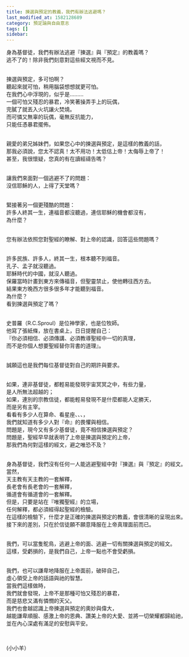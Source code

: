 ```yaml
---
title: 揀選與預定的教義，我們有辦法逃避嗎？
last_modified_at: 1582128689
category: 預定論與自由意志
tags: []
sidebar: 
---
```


<p>身為基督徒，我們有辦法逃避『揀選』與『預定』的教義嗎？<br/>
逃不了的！除非我們刻意對這些經文視而不見。</p>
<p><br/>
揀選與預定，多可怕啊？<br/>
聽起來就可怕，稍用腦袋想想就更可怕。<br/>
在我們心中浮現的，似乎是………<br/>
一個可怕又殘忍的暴君，冷笑著操弄手上的玩偶，<br/>
完膩了就丟入火坑讓火焚燒。<br/>
而可憐又無辜的玩偶，毫無反抗能力，<br/>
只能任憑暴君擺佈。</p>
<p><br/>
親愛的弟兄姊妹們，如果您心中的揀選與預定，是這樣的教義的話，<br/>
那我必須說，您太不認真！太不用功！太低估上帝！太侮辱上帝了！<br/>
甚至，我很懷疑，您真的有在讀經禱告嗎？</p>
<p><br/>
讓我們來面對一個逃避不了的問題：<br/>
沒信耶穌的人，上得了天堂嗎？</p>
<p><br/>
緊接著另一個更殘酷的問題：<br/>
許多人終其一生，連福音都沒聽過，連信耶穌的機會都沒有，<br/>
為什麼？</p>
<p><br/>
您有辦法依照您對聖經的瞭解、對上帝的認識，回答這些問題嗎？</p>
<p><br/>
許多民族、許多人，終其一生，根本聽不到福音。<br/>
孔子、孟子就沒聽過。<br/>
耶穌時代的中國，就沒人聽過。<br/>
保羅當時計畫到東方來傳福音，但聖靈禁止，使他轉往西方去。<br/>
結果東方晚西方很多很多年才能聽到福音。<br/>
為什麼？<br/>
看到揀選與預定了嗎？</p>
<p><br/>
史普羅（R.C.Sproul）是位神學家，也是位牧師。<br/>
他寫了張紙條，放在書桌上，日日提醒自己：<br/>
『你必須相信、必須傳講、必須教導聖經中一切的真理，<br/>
而不是你個人想要聖經替你背書的道理』。</p>
<p><br/>
誠願這也是我們每位基督徒對自己的期許與要求。</p>
<p><br/>
如果，連非基督徒，都輕易能發現宇宙冥冥之中，有些力量，<br/>
是人所無法超越的；<br/>
如果，連別的宗教信徒，都能輕易發現不是什麼都能人定勝天，<br/>
而是另有主宰。<br/>
看看有多少人在算命、看星座、、、，<br/>
我們就知道有多少人對『命』的畏懼與相信。<br/>
問題是，現今又有多少基督徒，竟不相信揀選與預定？<br/>
問題是，聖經早早就表明了上帝是揀選與預定的上帝，<br/>
那我們為何對這樣的經文，避之唯恐不及？</p>
<p><br/>
身為基督徒，我們沒有任何一人能逃避聖經中對『揀選』與『預定』的經文。<br/>
當然，<br/>
天主教有天主教的一套解釋，<br/>
長老會有長老會的一套解釋，<br/>
循道會有循道會的一套解釋。<br/>
但是，只要是站在『唯獨聖經』的立場，<br/>
任何解釋，都必須經得起聖經的檢驗。<br/>
在這樣的檢驗下，什麼才是正確的揀選與預定的教義，會很清晰的呈現出來。<br/>
接下來的差別，只在於信徒願不願意降服在上帝真理面前而已。</p>
<p><br/>
我們，可以當隻鴕鳥，逃避上帝的面、逃避一切有關揀選與預定的經文。<br/>
這樣，受虧損的，是我們自己，上帝一點也不會受虧損。</p>
<p><br/>
我們，也可以謙卑地降服在上帝面前，破碎自己，<br/>
虛心領受上帝的話語與祂的智慧。<br/>
當我們這樣做時，<br/>
我們就會發現，上帝不是那種可怕又殘忍的暴君，<br/>
而是慈悲又滿有憐憫的天父。<br/>
我們也會越認識上帝揀選與預定的奧妙與偉大，<br/>
越能謙卑順服、感激上帝的恩典、讚美上帝的大愛、並將一切榮耀都歸給祂，<br/>
並在內心深處有滿足的安慰與平安。</p>
<p> </p>
<p>(小小羊）<br/>
 </p>
<p> </p>
<p> </p>
